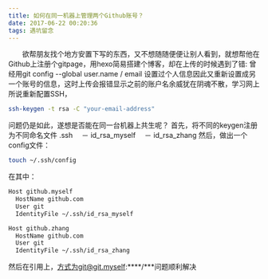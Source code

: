 ```yaml
---
title: 如何在同一机器上管理两个Github账号？
date: 2017-06-22 00:20:36
tags: 遇坑留念
---
```

　　欲帮朋友找个地方安置下写的东西，又不想随随便便让别人看到，就想帮他在Github上注册个gitpage，用hexo简易搭建个博客，却在上传的时候遇到了错:
曾经用git config --global user.name / email 设置过个人信息因此又重新设置成另一个账号的信息，这时上传会报错显示之前的账户名余威犹在阴魂不散，学习网上所说重新配置SSH，
```bash
ssh-keygen -t rsa -C "your-email-address"
```
<!--more-->
问题仍是如此，遂想是否能在同一台机器上共生呢？
首先，将不同的keygen注册为不同命名文件
.ssh
　－ id_rsa_myself
　－ id_rsa_zhang
然后，做出一个config文件：
```bash
touch ~/.ssh/config
```
在其中：
```bash
Host github.myself
  HostName github.com
  User git
  IdentityFile ~/.ssh/id_rsa_myself

Host github.zhang
  HostName github.com
  User git
  IdentityFile ~/.ssh/id_rsa_zhang
```
然后在引用上，方式为git@git.myself:****/***问题顺利解决